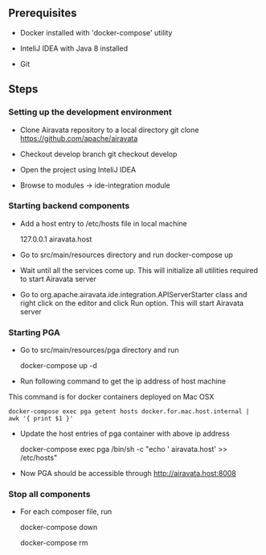 ## Prerequisites

* Docker installed with 'docker-compose' utility

* InteliJ IDEA with Java 8 installed

* Git

## Steps

### Setting up the development environment

* Clone Airavata repository to a local directory
git clone https://github.com/apache/airavata

* Checkout develop branch
git checkout develop

* Open the project using InteliJ IDEA

* Browse to modules -> ide-integration module

### Starting backend components

* Add a host entry to /etc/hosts file in local machine

    127.0.0.1 airavata.host

* Go to src/main/resources directory and run docker-compose up

* Wait until all the services come up. This will initialize all utilities required to start Airavata server

* Go to org.apache.airavata.ide.integration.APIServerStarter class and right click on the editor and click Run option. This will start Airavata server

### Starting PGA

* Go to src/main/resources/pga directory and run 

    docker-compose up -d

* Run following command to get the ip address of host machine

 This command is for docker containers deployed on Mac OSX  

    docker-compose exec pga getent hosts docker.for.mac.host.internal | awk '{ print $1 }'

* Update the host entries of pga container with above ip address

    docker-compose exec pga /bin/sh -c "echo '<host-machine ip> airavata.host' >> /etc/hosts"

* Now PGA should be accessible through http://airavata.host:8008

### Stop all components

* For each composer file, run 

   docker-compose down
 
   docker-compose rm